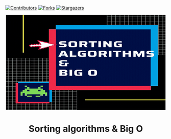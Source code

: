 [![Contributors][contributors-shield]][contributors-url]
[![Forks][forks-shield]][forks-url]
[![Stargazers][stars-shield]][stars-url]

<div align="center"><img src="images/git_sort.gif" width="500" height="300"/>

# Sorting algorithms & Big O 

</div>







[contributors-shield]: https://img.shields.io/github/contributors/julianamonr03/sorting_algorithms?style=flat-square
[contributors-url]: https://github.com/julianamonr03/sorting_algorithms/graphs/contributors
[forks-shield]: https://img.shields.io/github/forks/julianamonr03/sorting_algorithms.svg?style=flat-square
[forks-url]: https://github.com/julianamonr03/sorting_algorithms/network/members
[stars-shield]: https://img.shields.io/github/stars/julianamonr03/sorting_algorithms.svg?style=flat-square
[stars-url]: https://github.com/julianamonr03/sorting_algorithms/stargazers
[issues-shield]: https://img.shields.io/github/issues/julianamonr03/sorting_algorithms?style=flat-square
